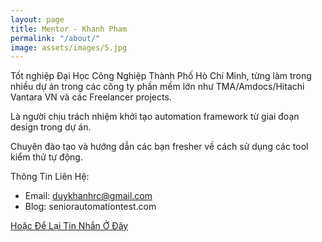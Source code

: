 ```yaml
---
layout: page
title: Mentor - Khanh Pham
permalink: "/about/"
image: assets/images/5.jpg
---
```



Tốt nghiệp Đại Học Công Nghiệp Thành Phố Hò Chí Minh, từng làm trong nhiều dự án trong các công ty phần mềm lớn như TMA/Amdocs/Hitachi Vantara VN và các Freelancer projects.

Là người chịu trách nhiệm khởi tạo automation framework từ giai đoạn design trong dự án.

Chuyên đào tạo và hướng dẫn các bạn fresher về cách sử dụng các tool kiểm thử tự động.

Thông Tin Liên Hệ:
+ Email: duykhanhrc@gmail.com
+ Blog: seniorautomationtest.com

[Hoặc Để Lại Tin Nhắn Ở Đây](/contact/)

